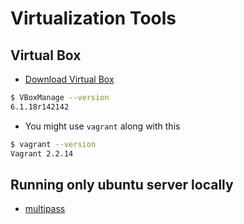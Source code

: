 
# Virtualization Tools

## Virtual Box

- [Download Virtual Box](https://www.virtualbox.org/wiki/Downloads)

```bash
$ VBoxManage --version
6.1.18r142142
```

- You might use `vagrant` along with this

```bash
$ vagrant --version 
Vagrant 2.2.14

```

## Running only ubuntu server locally

- [multipass](https://github.com/canonical/multipass)
